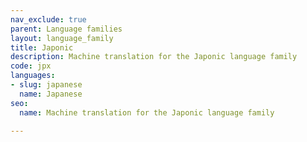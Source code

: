```yaml
---
nav_exclude: true
parent: Language families
layout: language_family
title: Japonic
description: Machine translation for the Japonic language family
code: jpx
languages:
- slug: japanese
  name: Japanese
seo:
  name: Machine translation for the Japonic language family

---
```


